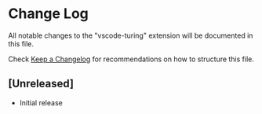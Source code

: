 # Change Log

All notable changes to the "vscode-turing" extension will be documented in this file.

Check [Keep a Changelog](http://keepachangelog.com/) for recommendations on how to structure this file.

## [Unreleased]

- Initial release